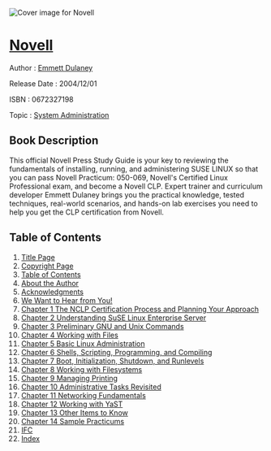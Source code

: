 ![Cover image for Novell](https://imgdetail.ebookreading.net/cover/cover/system_admin/EB0672327198.jpg)

[Novell](https://ebookreading.net/view/book/Novell-EB0672327198_1.html "Novell")
====================================================================================================================

Author : [Emmett Dulaney](https://ebookreading.net/search/author/Emmett+Dulaney)

Release Date : 2004/12/01

ISBN : 0672327198

Topic : [System Administration](https://ebookreading.net/search/category/system-administration)

Book Description
-----------------

This official Novell Press Study Guide is your key to reviewing the fundamentals of installing, running, and administering SUSE LINUX so that you can pass Novell Practicum: 050-069, Novell's Certified Linux Professional exam, and become a Novell CLP. Expert trainer and curriculum developer Emmett Dulaney brings you the practical knowledge, tested techniques, real-world scenarios, and hands-on lab exercises you need to help you get the CLP certification from Novell.
              
Table of Contents
-----------------

1. [Title Page](https://ebookreading.net/view/book/Novell-EB0672327198_2.html#id381208)
1. [Copyright Page](https://ebookreading.net/view/book/Novell-EB0672327198_2.html#id381033)
1. [Table of Contents](https://ebookreading.net/view/book/Novell-EB0672327198_3.html#toc)
1. [About the Author](https://ebookreading.net/view/book/Novell-EB0672327198_4.html)
1. [Acknowledgments](https://ebookreading.net/view/book/Novell-EB0672327198_5.html)
1. [We Want to Hear from You!](https://ebookreading.net/view/book/Novell-EB0672327198_6.html)
1. [Chapter 1 The NCLP Certification Process and Planning Your Approach](https://ebookreading.net/view/book/Novell-EB0672327198_7.html)
1. [Chapter 2 Understanding SuSE Linux Enterprise Server](https://ebookreading.net/view/book/Novell-EB0672327198_8.html)
1. [Chapter 3 Preliminary GNU and Unix Commands](https://ebookreading.net/view/book/Novell-EB0672327198_9.html)
1. [Chapter 4 Working with Files](https://ebookreading.net/view/book/Novell-EB0672327198_10.html)
1. [Chapter 5 Basic Linux Administration](https://ebookreading.net/view/book/Novell-EB0672327198_11.html)
1. [Chapter 6 Shells, Scripting, Programming, and Compiling](https://ebookreading.net/view/book/Novell-EB0672327198_12.html)
1. [Chapter 7 Boot, Initialization, Shutdown, and Runlevels](https://ebookreading.net/view/book/Novell-EB0672327198_13.html)
1. [Chapter 8 Working with Filesystems](https://ebookreading.net/view/book/Novell-EB0672327198_14.html)
1. [Chapter 9 Managing Printing](https://ebookreading.net/view/book/Novell-EB0672327198_15.html)
1. [Chapter 10 Administrative Tasks Revisited](https://ebookreading.net/view/book/Novell-EB0672327198_16.html)
1. [Chapter 11 Networking Fundamentals](https://ebookreading.net/view/book/Novell-EB0672327198_17.html)
1. [Chapter 12 Working with YaST](https://ebookreading.net/view/book/Novell-EB0672327198_18.html)
1. [Chapter 13 Other Items to Know](https://ebookreading.net/view/book/Novell-EB0672327198_19.html)
1. [Chapter 14 Sample Practicums](https://ebookreading.net/view/book/Novell-EB0672327198_20.html)
1. [IFC](https://ebookreading.net/view/book/Novell-EB0672327198_21.html)
1. [Index](https://ebookreading.net/view/book/Novell-EB0672327198_22.html)
